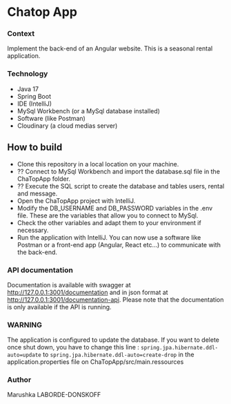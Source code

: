 # Chatop App

### Context
Implement the back-end of an Angular website. This is a seasonal rental application. 

### Technology
- Java 17
- Spring Boot
- IDE (IntelliJ)
- MySql Workbench (or a MySql database installed)
- Software (like Postman)
- Cloudinary (a cloud medias server)

## How to build
- Clone this repository in a local location on your machine.
- ?? Connect to MySql Workbench and import the database.sql file in the ChaTopApp folder.
- ?? Execute the SQL script to create the database and tables users, rental and message.
- Open the ChaTopApp project with IntelliJ.
- Modify the DB_USERNAME and DB_PASSWORD variables in the .env file. These are the variables that allow you to connect to MySql. 
- Check the other variables and adapt them to your environment if necessary.
- Run the application with IntelliJ.
You can now use a software like Postman or a front-end app (Angular, React etc...) to communicate with the back-end.

### API documentation
Documentation is available with swagger at http://127.0.0.1:3001/documentation and in json format at http://127.0.0.1:3001/documentation-api. 
Please note that the documentation is only available if the API is running.

### WARNING
The application is configured to update the database. 
If you want to delete once shut down, you have to change this line : 
`spring.jpa.hibernate.ddl-auto=update` to `spring.jpa.hibernate.ddl-auto=create-drop` 
in the application.properties file on ChaTopApp/src/main.ressources

### Author
Marushka LABORDE-DONSKOFF